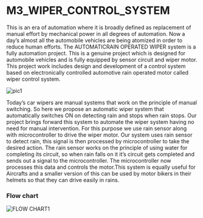 # M3_WIPER_CONTROL_SYSTEM

This is an era of automation where it is broadly defined as replacement of manual effort by mechanical power in all degrees of automation. Now a day’s almost all the automobile vehicles are being atomized in order to reduce human efforts. The AUTOMATICRAIN OPERATED WIPER system is a fully automation project. This is a genuine project which is designed for automobile vehicles and is fully equipped by sensor circuit and wiper motor. This project work includes design and development of a control system based on electronically controlled automotive rain operated motor called wiper control system.

![pic1](https://user-images.githubusercontent.com/91192535/168482090-0517f02c-2edd-4a18-ae7c-265e960238d3.jpg)

Today’s car wipers are manual systems that work on the principle of manual switching. So here we propose an automatic wiper system that automatically switches ON on detecting rain and stops when rain stops. Our project brings forward this system to automate the wiper system having no need for manual intervention. For this purpose we use rain sensor along with microcontroller to drive the wiper motor. Our system uses rain sensor to detect rain, this signal is then processed by microcontroller to take the desired action. The rain sensor works on the principle of using water for completing its circuit, so when rain falls on it it’s circuit gets completed and sends out a signal to the microcontroller. The microcontroller now processes this data and controls the motor.This system is equally useful for Aircrafts and a smaller version of this can be used by motor bikers in their helmets so that they can drive easily in rains.

### Flow chart
![FLOW CHART1](https://user-images.githubusercontent.com/91192535/168482126-b8718e17-dbbc-4b0f-8f92-1c270168d894.png)
